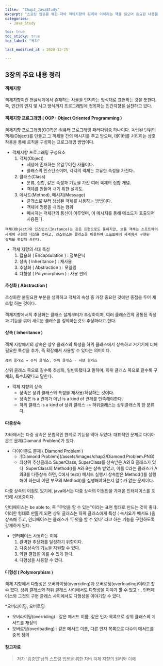 ```yaml
---
title:  "Chap3_JavaStudy"
excerpt: "스프링 입문을 위한 자바 객체지향의 원리와 이해라는 책을 읽으며 중요한 내용을 단원별로 정리한 글입니다."
categories:
  - Java_Study

toc: true
toc_sticky: true
toc_label: "목차"

last_modified_at : 2020-12-25

---
```


## 3장의 주요 내용 정리

#### 객체지향
객체지향이란 현실세계에서 존재하는 사물을 인지하는 방식대로 표현하는 것을 뜻한다.
즉, 인간의 인지 및 사고 방식까지 프로그래밍에 접목하는 인간지향을 실천하고 있다. 


#### 객체지향 프로그래밍 ( OOP : Object Oriented Programming )
객체지향 프로그래밍(OOP)은 컴퓨터 프로그래밍 패러다임중 하나이다. 독립된 단위의 객체(Object)를 만들고 그 객체들 간의 메시지를 주고 받으며, 데이터를 처리하는 상호작용을 통해 로직을 구성하는 프로그래밍 방법이다. 

* 객체지향 프로그래밍 구성요소
    1. 객체(Object)
        - 세상에 존재하는 유일무이한 사물이다.
        - 클래스의 인스턴스이며, 각각의 객체는 고유한 속성을 가진다..
    2. 클래스(Class)
        - 분류, 집합, 같은 속성과 기능을 가진 여러 객체의 집합 개념. 
        - 객체를 만들어 내기 위한 설계도.
    3. 메서드(Method), 메시지(Message)
        - 클래스로 부터 생성된 객체를 사용하는 방법이다.
        - 객체에 명령을 내리는 행위
        - 메시지는 객체간의 통신이 이루엊며, 이 메시지를 통해 메소드가 호출되어 사용된다.
        
```
객체(Object)와 인스턴스(Instance)는 같은 표현으로도 통하지만, 보통 객체는 소프트웨어
세계에 구현할 대상을 뜻하고, 인스턴스는 클래스를 이용하여 소프트웨어 세계에서 구현된 
실체를 뜻할때 쓰인다. 
```

* 객체 지향의 4대 특성
    1. 캡슐화  ( Encapsulation ) : 정보은닉
    2. 상속 ( Inheritance ) : 재사용
    3. 추상화 ( Abstraction ) : 모델링
    4. 다형성 ( Polymorphism ) : 사용 편의
        
        
#### 추상화 ( Abstraction )
추상화란 불필요한 부분을 생략하고 객체의 속성 중 가장 중요한 것에만 중점을 두어 재조합 하는 것이다. <br><br>
객체지향에서의 추상화는 클래스 설계부터가 추상화이며, 여러 클래스간의 공통된 속성과 기능을 묶어 새로운 클래스를 정의하는것도 추상화라고 한다.

#### 상속 ( Inheritance )
객체 지향에서의 상속은 상우 클래스의 특성을 하위 클래스에서 상속하고 거기기에 더해 필요한 특성을 추가, 즉 확장해서 사용할 수 있다는 의미이다.

```
상위 클래스 = 슈퍼 클래스, 하위 클래스 - 서브 클래스
```

상위 클래스 쪽으로 갈수록 추상화, 일반화됐다고 말하며, 하위 클래스 쪽으로 갈수록 구체화, 특수화됐다고 말한다.

* 객체 지향의 상속
    - 상속은 상위 클래스의 특성을 재사용/확장하는 것이다.
    - 상속은 is a 관계가 아닌 is a kind of 관계를 만족해야한다.
    - 하위 클래스 is a kind of 상위 클래스 -> 하위클래스는 상위클래스의 한 분류다.
    

#### 다중상속
자바에서는 다중 상속은 문법적인 한계로 기능을 막아 두었다. 대표적인 문제로 다이아몬드 문제(Diamond Problem)가 있다.

* 다이아몬드 문제 ( Diamond Problem )
    - ![Diamond Problem](/assets/images/chap3/Diamond Problem.PNG)
    - 최상위 추상클래스 SuperClass, SuperClass를 상속받은 A와 B 클래스가 있다. SuperClass의 Method()를 A와 B는 상속 받았고, 이를 C라는 클래스가 A와B를 다중상속 하면, C에서 test() 메서드 실행시 상속받은 Method()를 실행해야 하는데 어떤 부모의 Method()를 실행해야하는지 알수가 없는 문제이다.

다중 상속의 이점도 있기에, java에서는 다중 상속의 이점만을 가져온 인터페이스를 도입해 사용중이다.

인터페이스는 be able to, 즉 "무엇을 할 수 있는"이라는 표현 형태로 만드는 것이 좋다.
이러한 형태로 만들게 되면 상위 클래스는 하위 클래스에게 특성 ( 속서오가 메서드 )을 상속해 주고, 인터페이스는 클래스가 '무엇을 할 수 있다' 라고 하는 기능을 구현하도록 강제하게 된다.

* 인터페이스 사용하는 이유
    1. 완벽한 추상화를 달성하기 위함이다.
    2. 다중상속의 기능을 지원할 수 있다.
    3. 약한 결합을 이룰 수 있게 한다.
    4. 다형성을 사용할 수 있다.
    
#### 다형성 ( Polymorphism )
객체 지향에서 다형성은 오버라이딩(overriding)과 오버로딩(overloading)이라고 할 수 있다.
상위 클래스와 하위 클래스 사이에서도 다형성을 이야기 할 수 있고ㅓ, 인터페이스와 그것의 구현 클래스 사이에서도 다형성을 이야기할 수 있다.

*오버라이딩, 오버로딩
  - 오버라이딩(overriding) : 같은 메서드 이름, 같은 인자 목록으로 상위 클래스의 메서드를 재정의
  - 오버로딩(overloading) : 같은 메서드 이름, 다른 인자 목록으로 다수의 메서드를 중복 정의



#### 참고자료
> 저자 '김종민'님의 스프링 입문을 위한 자바 객체 지향의 원리와 이해

   





